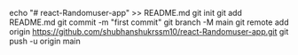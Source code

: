 echo "# react-Randomuser-app" >> README.md
git init
git add README.md
git commit -m "first commit"
git branch -M main
git remote add origin https://github.com/shubhanshukrssm10/react-Randomuser-app.git
git push -u origin main
